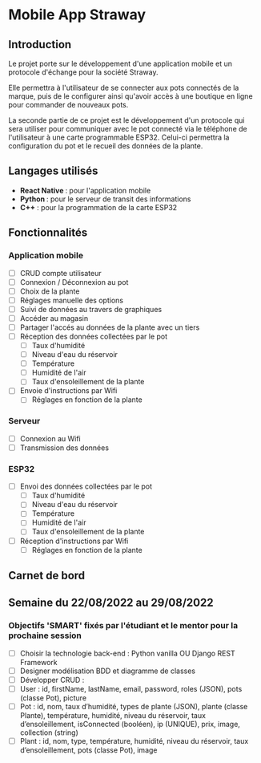 # Mobile App Straway

## Introduction
Le projet porte sur le développement d'une application mobile et un protocole d'échange pour la société Straway.

 Elle permettra à l'utilisateur de se connecter aux pots connectés de la marque, puis de le configurer ainsi qu'avoir accès à une boutique en ligne pour commander de nouveaux pots.
 
La seconde partie de ce projet est le développement d'un protocole qui sera utiliser pour communiquer avec le pot connecté via le téléphone de l'utilisateur à une carte programmable ESP32. Celui-ci permettra la configuration du pot et le recueil des données de la plante. 
## Langages utilisés

 - <b>React Native </b> : pour l'application mobile
 - <b>Python </b> : pour le serveur de transit des informations
 - <b>C++</b> : pour la programmation de la carte ESP32
## Fonctionnalités 
### Application mobile
 - [ ] CRUD compte utilisateur
 - [ ] Connexion / Déconnexion au pot
 - [ ] Choix de la plante
 - [ ] Réglages manuelle des options
 - [ ] Suivi de données au travers de graphiques
 - [ ] Accéder au magasin
 - [ ] Partager l'accés au données de la plante avec un tiers
 - [ ] Réception des données collectées par le pot
	 - [ ] Taux d'humidité
	 - [ ] Niveau d'eau du réservoir
	 - [ ] Température 
	 - [ ] Humidité de l'air
	 - [ ] Taux d'ensoleillement de la plante
 - [ ] Envoie d'instructions par Wifi
	 - [ ] Réglages en fonction de la plante

### Serveur
- [ ] Connexion au Wifi
- [ ] Transmission des données

### ESP32 
- [ ] Envoi des données collectées par le pot
	 - [ ] Taux d'humidité
	 - [ ] Niveau d'eau du réservoir
	 - [ ] Température 
	 - [ ] Humidité de l'air
	 - [ ] Taux d'ensoleillement de la plante
 - [ ] Réception d'instructions par Wifi
	 - [ ] Réglages en fonction de la plante

## Carnet de bord
Semaine du 22/08/2022 au 29/08/2022
--

### Objectifs 'SMART' fixés par l'étudiant et le mentor pour la prochaine session
- [ ] Choisir la technologie back-end : Python vanilla OU Django REST Framework 
- [ ] Designer modélisation BDD et diagramme de classes 
- [ ] Développer CRUD :
- [ ] User : id, firstName, lastName, email, password, roles (JSON), pots (classe Pot), picture 
- [ ] Pot : id, nom, taux d’humidité, types de plante (JSON), plante (classe Plante), température, humidité, niveau du réservoir, taux d’ensoleillement, isConnected (booléen), ip (UNIQUE), prix, image, collection (string) 
- [ ] Plant : id, nom, type, température, humidité, niveau du réservoir, taux d’ensoleillement, pots (classe Pot), image
